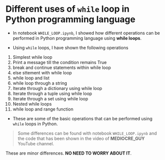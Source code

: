 # Different uses of `while` loop in Python programming language

* In notebook `WHILE_LOOP.ipynb`, I showed how different operations can be performed in Python programming language using **while loops**.

* Using `while` loops, I have shown the following operations

<ol>
<li> Simplest while loop </li>
<li> Print a message till the condition remains True </li>
<li> break and continue statements within while loop </li>
<li> else sttement with while loop </li>
<li> while loop and list </li>
<li> while loop through a string </li>
<li> Iterate through a dictionary using while loop </li>
<li> Iterate through a tuple using while loop </li>
<li> Iterate through a set using while loop </li>
<li> Nested while loops </li>
<li> while loop and range function </li>
</ol>

* These are some of the basic operations that can be performed using `while` loops in Python.

> Some differences can be found with notebook `WHILE_LOOP.ipynb` and the code that has been shown in the video of __MEDIOCRE_GUY__ YouTube channel.

These are minor differences. __NO NEED TO WORRY ABOUT IT__.
